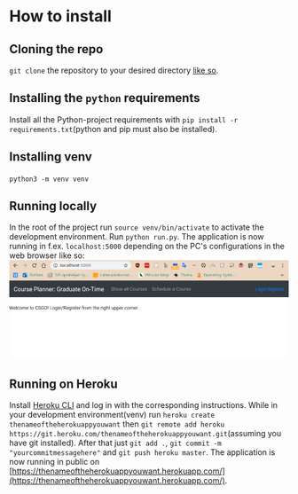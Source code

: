 # How to install
## Cloning the repo
`git clone` the repository to your desired directory [like so](https://help.github.com/en/github/creating-cloning-and-archiving-repositories/cloning-a-repository). 
## Installing the `python` requirements
Install all the Python-project requirements with `pip install -r requirements.txt`(python and pip must also be installed).
## Installing venv
`python3 -m venv venv`
## Running locally
In the root of the project run `source venv/bin/activate` to activate the development environment. Run `python run.py`. The application is now running in f.ex. `localhost:5000` depending on the PC's configurations in the web browser like so:
![Running in port 5000](https://github.com/akirataguchi115/csgo/blob/master/documentation/likeso.png)
## Running on Heroku
Install  [Heroku CLI](https://devcenter.heroku.com/articles/heroku-cli) and log in with the corresponding instructions. While in your development environment(venv) run `heroku create thenameoftheherokuappyouwant` then `git remote add heroku https://git.heroku.com/thenameoftheherokuappyouwant.git`(assuming you have git installed).
After that just `git add .`, `git commit -m "yourcommitmessagehere"` and `git push heroku master`. The application is now running in public on [https://thenameoftheherokuappyouwant.herokuapp.com/](https://thenameoftheherokuappyouwant.herokuapp.com/).
